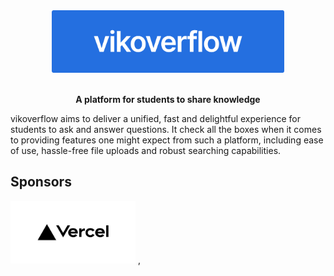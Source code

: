 <div align="center">
  <img src="logo.svg" alt="vikoverflow" height="100" />
</div>

<br>

<p align="center">
  <b>A platform for students to share knowledge</b>
</p>

vikoverflow aims to deliver a unified, fast and delightful experience for students to ask and answer questions. It check all the boxes when it comes to providing features one might expect from such a platform, including ease of use, hassle-free file uploads and robust searching capabilities.

## Sponsors

<a href="https://vercel.com?utm_source=kir-dev&utm_campaign=oss"><img src="vercel.svg" height="100" /></a>
,
